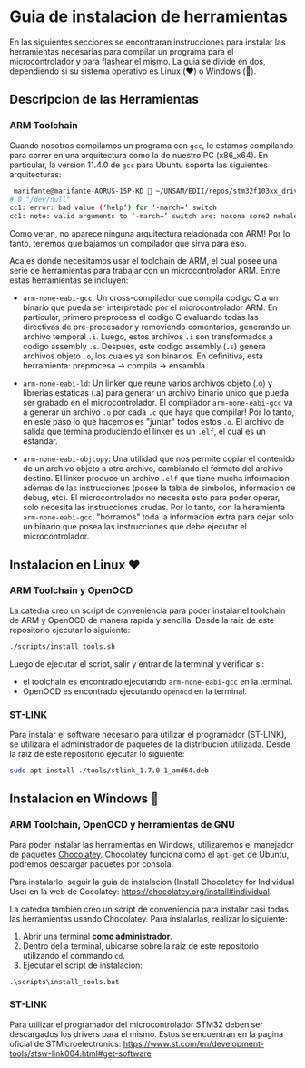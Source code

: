 # Guia de instalacion de herramientas
En las siguientes secciones se encontraran instrucciones para instalar las herramientas necesarias para compilar un programa para el microcontrolador y para flashear el mismo.
La guia se divide en dos, dependiendo si su sistema operativo es Linux (:heart:) o Windows (:poop:).

## Descripcion de las Herramientas

### ARM Toolchain
Cuando nosotros compilamos un programa con `gcc`, lo estamos compilando para correr en una arquitectura como la de nuestro PC (x86_x64).
En particular, la version 11.4.0 de `gcc` para Ubuntu soporta las siguientes arquitecturas: 
```bash
 marifante@marifante-AORUS-15P-KD  ~/UNSAM/EDII/repos/stm32f103xx_drivers_impl/stm32f103xx_drivers  gcc -E -march=help -xc /dev/null
# 0 "/dev/null"
cc1: error: bad value (‘help’) for ‘-march=’ switch
cc1: note: valid arguments to ‘-march=’ switch are: nocona core2 nehalem corei7 westmere sandybridge corei7-avx ivybridge core-avx-i haswell core-avx2 broadwell skylake skylake-avx512 cannonlake icelake-client rocketlake icelake-server cascadelake tigerlake cooperlake sapphirerapids alderlake bonnell atom silvermont slm goldmont goldmont-plus tremont knl knm x86-64 x86-64-v2 x86-64-v3 x86-64-v4 eden-x2 nano nano-1000 nano-2000 nano-3000 nano-x2 eden-x4 nano-x4 k8 k8-sse3 opteron opteron-sse3 athlon64 athlon64-sse3 athlon-fx amdfam10 barcelona bdver1 bdver2 bdver3 bdver4 znver1 znver2 znver3 btver1 btver2 native
```

Como veran, no aparece ninguna arquitectura relacionada con ARM! Por lo tanto, tenemos que bajarnos un compilador que sirva para eso. 

Aca es donde necesitamos usar el toolchain de ARM, el cual posee una serie de herramientas para trabajar con un microcontrolador ARM.
Entre estas herramientas se incluyen:

* `arm-none-eabi-gcc`: Un cross-compilador que compila codigo C a un binario que pueda ser interpretado por el microcontrolador ARM.
En particular, primero preprocesa el codigo C evaluando todas las directivas de pre-procesador y removiendo comentarios, generando un archivo temporal `.i`.
Luego, estos archivos `.i` son transformados a codigo assembly `.s`. Despues, este codigo assembly (`.s`) genera archivos objeto `.o`, los cuales ya son binarios.
En definitiva, esta herramienta: preprocesa -> compila -> ensambla.

* `arm-none-eabi-ld`: Un linker que reune varios archivos objeto (.o) y librerias estaticas (.a) para generar un archivo binario unico que pueda ser grabado en el microcontrolador.
El compilador `arm-none-eabi-gcc` va a generar un archivo `.o` por cada `.c` que haya que compilar! Por lo tanto, en este paso lo que hacemos es "juntar" todos estos `.o`.
El archivo de salida que termina produciendo el linker es un `.elf`, el cual es un estandar.

* `arm-none-eabi-objcopy`: Una utilidad que nos permite copiar el contenido de un archivo objeto a otro archivo, cambiando el formato del archivo destino.
El linker produce un archivo `.elf` que tiene mucha informacion ademas de las instrucciones (posee la tabla de simbolos, informacion de debug, etc).
El microcontrolador no necesita esto para poder operar, solo necesita las instrucciones crudas.
Por lo tanto, con la heramienta `arm-none-eabi-gcc`, "borramos" toda la informacion extra para dejar solo un binario que posea las instrucciones que debe ejecutar el microcontrolador.

## Instalacion en Linux :heart:

### ARM Toolchain y OpenOCD

La catedra creo un script de conveniencia para poder instalar el toolchain de ARM y OpenOCD de manera rapida y sencilla.
Desde la raiz de este repositorio ejecutar lo siguiente:
```bash
./scripts/install_tools.sh
```
Luego de ejecutar el script, salir y entrar de la terminal y verificar si:
* el toolchain es encontrado ejecutando `arm-none-eabi-gcc` en la terminal.
* OpenOCD es encontrado ejecutando `openocd` en la terminal.

### ST-LINK

Para instalar el software necesario para utilizar el programador (ST-LINK), se utilizara el administrador de paquetes de la distribucion utilizada. Desde la raiz de este repositorio ejecutar lo siguiente:
```bash
sudo apt install ./tools/stlink_1.7.0-1_amd64.deb
```

## Instalacion en Windows :poop:

### ARM Toolchain, OpenOCD y herramientas de GNU
Para poder instalar las herramientas en Windows, utilizaremos el manejador de paquetes [Chocolatey](https://chocolatey.org/install). Chocolatey funciona como el `apt-get` de Ubuntu, podremos descargar paquetes por consola.

Para instalarlo, seguir la guia de instalacion (Install Chocolatey for Individual Use) en la web de Cocolatey: https://chocolatey.org/install#individual.

La catedra tambien creo un script de conveniencia para instalar casi todas las herramientas usando Chocolatey. Para instalarlas, realizar lo siguiente:

1) Abrir una terminal **como administrador**.
2) Dentro del a terminal, ubicarse sobre la raiz de este repositorio utilizando el commando `cd`.
3) Ejecutar el script de instalacion:
```
.\scripts\install_tools.bat
```

### ST-LINK

Para utilizar el programador del microcontrolador STM32 deben ser descargados los drivers para el mismo. Estos se encuentran en la pagina oficial de STMicroelectronics: https://www.st.com/en/development-tools/stsw-link004.html#get-software



